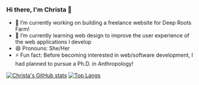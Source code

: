 ### Hi there, I'm Christa 👋

- 🔭 I’m currently working on building a freelance website for Deep Roots Farm!
- 🌱 I’m currently learning web design to improve the user experience of the web applications I develop
- 😄 Pronouns: She/Her
- ⚡ Fun fact: Before becoming interested in web/software development, I had planned to pursue a Ph.D. in Anthropology!

[![Christa's GitHub stats](https://github-readme-stats.vercel.app/api?username=christadkelly&hide=stars&show=prs_merged&show_icons=true&theme=react)](https://github.com/anuraghazra/github-readme-stats)
[![Top Langs](https://github-readme-stats.vercel.app/api/top-langs/?username=christadkelly&layout=donut&theme=react)](https://github.com/anuraghazra/github-readme-stats)


<!--
**christadkelly/christadkelly** is a ✨ _special_ ✨ repository because its `README.md` (this file) appears on your GitHub profile.

Here are some ideas to get you started:

- 🔭 I’m currently working on ...
- 🌱 I’m currently learning ...
- 👯 I’m looking to collaborate on ...
- 🤔 I’m looking for help with ...
- 💬 Ask me about ...
- 📫 How to reach me: ...
- 😄 Pronouns: ...
- ⚡ Fun fact: ...
-->
